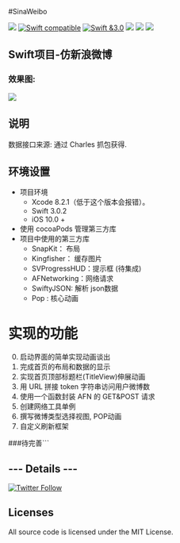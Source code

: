 #SinaWeibo


![](https://camo.githubusercontent.com/f3bc68f8badf9ec1143275e35cba2114910b0522/687474703a2f2f696d672e736869656c64732e696f2f62616467652f6c616e67756167652d73776966742d627269676874677265656e2e7376673f7374796c653d666c6174)
[![Swift compatible](https://img.shields.io/badge/swift-compatible-4BC51D.svg?style=flat)](https://developer.apple.com/swift/)
[![Swift &3.0](https://img.shields.io/badge/Swift-3.0-orange.svg?style=flat)](https://developer.apple.com/swift/)
![](https://img.shields.io/appveyor/ci/gruntjs/grunt.svg)
![](https://img.shields.io/badge/platform-ios-lightgrey.svg)
![](https://img.shields.io/github/watchers/badges/shields.svg?style=social&label=Watch)


## Swift项目-仿新浪微博

### 效果图:

![](https://ww4.sinaimg.cn/large/006tNbRwgy1fe6gst2624g30b00jeu11.gif)



## 说明
数据接口来源: 通过 Charles 抓包获得.

## 环境设置
- 项目环境
	- Xcode 8.2.1（低于这个版本会报错）。
	- Swift 3.0.2
	- iOS 10.0 +
- 使用 cocoaPods 管理第三方库
- 项目中使用的第三方库
	- SnapKit： 布局
	- Kingfisher： 缓存图片
	- SVProgressHUD：提示框 (待集成)
	- AFNetworking：网络请求 
	- SwiftyJSON: 解析 json数据
	- Pop		  : 核心动画	


# 实现的功能


0. 启动界面的简单实现动画谈出
1. 完成首页的布局和数据的显示
2. 实现首页顶部标题栏(TitleView)伸展动画
3. 用 URL 拼接 token 字符串访问用户微博数
4. 使用一个函数封装 AFN 的 GET&POST 请求
5. 创建网络工具单例
6. 撰写微博类型选择视图, POP动画
7. 自定义刷新框架

###待完善```

##  --- Details ---

[![Twitter Follow](https://img.shields.io/twitter/follow/LiuChuan_.svg?style=social)](https://twitter.com/LiuChuan_)

## Licenses

All source code is licensed under the MIT License.